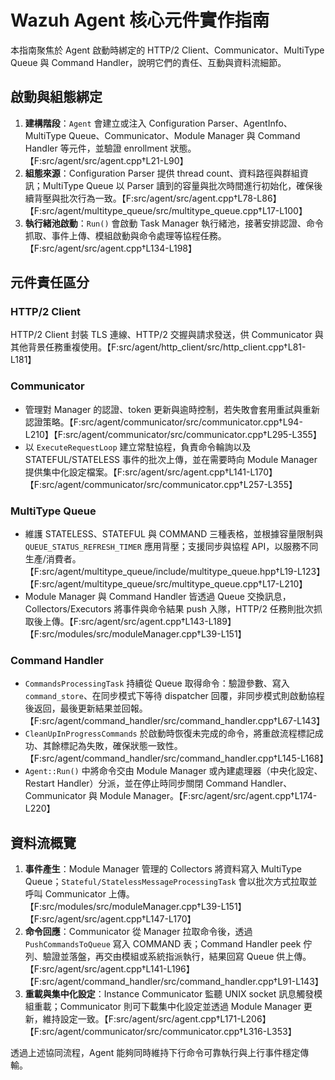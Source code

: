 # Wazuh Agent 核心元件實作指南

本指南聚焦於 Agent 啟動時綁定的 HTTP/2 Client、Communicator、MultiType Queue 與 Command Handler，說明它們的責任、互動與資料流細節。

## 啟動與組態綁定

1. **建構階段**：`Agent` 會建立或注入 Configuration Parser、AgentInfo、MultiType Queue、Communicator、Module Manager 與 Command Handler 等元件，並驗證 enrollment 狀態。【F:src/agent/src/agent.cpp†L21-L90】
2. **組態來源**：Configuration Parser 提供 thread count、資料路徑與群組資訊；MultiType Queue 以 Parser 讀到的容量與批次時間進行初始化，確保後續背壓與批次行為一致。【F:src/agent/src/agent.cpp†L78-L86】【F:src/agent/multitype_queue/src/multitype_queue.cpp†L17-L100】
3. **執行緒池啟動**：`Run()` 會啟動 Task Manager 執行緒池，接著安排認證、命令抓取、事件上傳、模組啟動與命令處理等協程任務。【F:src/agent/src/agent.cpp†L134-L198】

## 元件責任區分

### HTTP/2 Client

HTTP/2 Client 封裝 TLS 連線、HTTP/2 交握與請求發送，供 Communicator 與其他背景任務重複使用。【F:src/agent/http_client/src/http_client.cpp†L81-L181】

### Communicator

* 管理對 Manager 的認證、token 更新與逾時控制，若失敗會套用重試與重新認證策略。【F:src/agent/communicator/src/communicator.cpp†L94-L210】【F:src/agent/communicator/src/communicator.cpp†L295-L355】
* 以 `ExecuteRequestLoop` 建立常駐協程，負責命令輪詢以及 STATEFUL/STATELESS 事件的批次上傳，並在需要時向 Module Manager 提供集中化設定檔案。【F:src/agent/src/agent.cpp†L141-L170】【F:src/agent/communicator/src/communicator.cpp†L257-L355】

### MultiType Queue

* 維護 STATELESS、STATEFUL 與 COMMAND 三種表格，並根據容量限制與 `QUEUE_STATUS_REFRESH_TIMER` 應用背壓；支援同步與協程 API，以服務不同生產/消費者。【F:src/agent/multitype_queue/include/multitype_queue.hpp†L19-L123】【F:src/agent/multitype_queue/src/multitype_queue.cpp†L17-L210】
* Module Manager 與 Command Handler 皆透過 Queue 交換訊息，Collectors/Executors 將事件與命令結果 push 入隊，HTTP/2 任務則批次抓取後上傳。【F:src/agent/src/agent.cpp†L143-L189】【F:src/modules/src/moduleManager.cpp†L39-L151】

### Command Handler

* `CommandsProcessingTask` 持續從 Queue 取得命令：驗證參數、寫入 `command_store`、在同步模式下等待 dispatcher 回覆，非同步模式則啟動協程後返回，最後更新結果並回報。【F:src/agent/command_handler/src/command_handler.cpp†L67-L143】
* `CleanUpInProgressCommands` 於啟動時恢復未完成的命令，將重啟流程標記成功、其餘標記為失敗，確保狀態一致性。【F:src/agent/command_handler/src/command_handler.cpp†L145-L168】
* `Agent::Run()` 中將命令交由 Module Manager 或內建處理器（中央化設定、Restart Handler）分派，並在停止時同步關閉 Command Handler、Communicator 與 Module Manager。【F:src/agent/src/agent.cpp†L174-L220】

## 資料流概覽

1. **事件產生**：Module Manager 管理的 Collectors 將資料寫入 MultiType Queue；`Stateful/StatelessMessageProcessingTask` 會以批次方式拉取並呼叫 Communicator 上傳。【F:src/modules/src/moduleManager.cpp†L39-L151】【F:src/agent/src/agent.cpp†L147-L170】
2. **命令回應**：Communicator 從 Manager 拉取命令後，透過 `PushCommandsToQueue` 寫入 COMMAND 表；Command Handler peek 佇列、驗證並落盤，再交由模組或系統指派執行，結果回寫 Queue 供上傳。【F:src/agent/src/agent.cpp†L141-L196】【F:src/agent/command_handler/src/command_handler.cpp†L91-L143】
3. **重載與集中化設定**：Instance Communicator 監聽 UNIX socket 訊息觸發模組重載；Communicator 則可下載集中化設定並透過 Module Manager 更新，維持設定一致。【F:src/agent/src/agent.cpp†L171-L206】【F:src/agent/communicator/src/communicator.cpp†L316-L353】

透過上述協同流程，Agent 能夠同時維持下行命令可靠執行與上行事件穩定傳輸。
